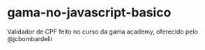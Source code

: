 # gama-no-javascript-basico

Validador de CPF feito no curso da gama academy, oferecido pelo @jcbombardelli